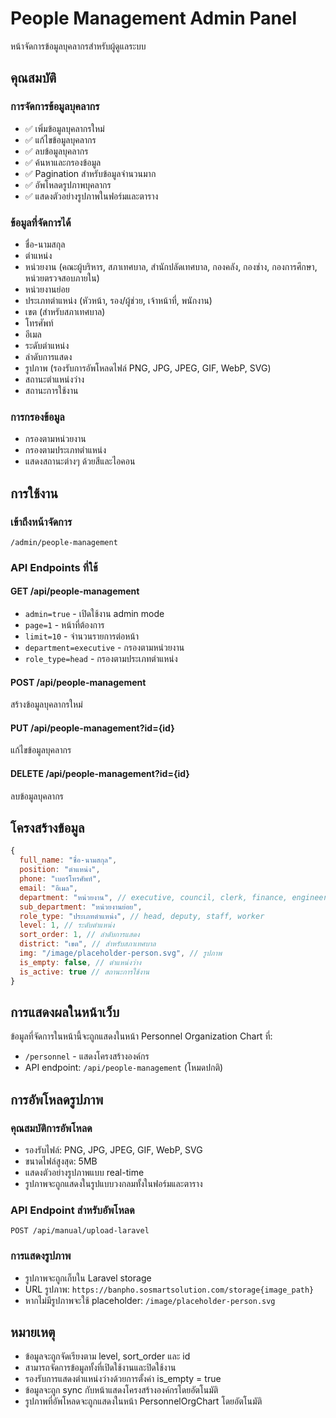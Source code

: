 # People Management Admin Panel

หน้าจัดการข้อมูลบุคลากรสำหรับผู้ดูแลระบบ

## คุณสมบัติ

### การจัดการข้อมูลบุคลากร

- ✅ เพิ่มข้อมูลบุคลากรใหม่
- ✅ แก้ไขข้อมูลบุคลากร
- ✅ ลบข้อมูลบุคลากร
- ✅ ค้นหาและกรองข้อมูล
- ✅ Pagination สำหรับข้อมูลจำนวนมาก
- ✅ อัพโหลดรูปภาพบุคลากร
- ✅ แสดงตัวอย่างรูปภาพในฟอร์มและตาราง

### ข้อมูลที่จัดการได้

- ชื่อ-นามสกุล
- ตำแหน่ง
- หน่วยงาน (คณะผู้บริหาร, สภาเทศบาล, สำนักปลัดเทศบาล, กองคลัง, กองช่าง, กองการศึกษา, หน่วยตรวจสอบภายใน)
- หน่วยงานย่อย
- ประเภทตำแหน่ง (หัวหน้า, รอง/ผู้ช่วย, เจ้าหน้าที่, พนักงาน)
- เขต (สำหรับสภาเทศบาล)
- โทรศัพท์
- อีเมล
- ระดับตำแหน่ง
- ลำดับการแสดง
- รูปภาพ (รองรับการอัพโหลดไฟล์ PNG, JPG, JPEG, GIF, WebP, SVG)
- สถานะตำแหน่งว่าง
- สถานะการใช้งาน

### การกรองข้อมูล

- กรองตามหน่วยงาน
- กรองตามประเภทตำแหน่ง
- แสดงสถานะต่างๆ ด้วยสีและไอคอน

## การใช้งาน

### เข้าถึงหน้าจัดการ

```
/admin/people-management
```

### API Endpoints ที่ใช้

#### GET /api/people-management

- `admin=true` - เปิดใช้งาน admin mode
- `page=1` - หน้าที่ต้องการ
- `limit=10` - จำนวนรายการต่อหน้า
- `department=executive` - กรองตามหน่วยงาน
- `role_type=head` - กรองตามประเภทตำแหน่ง

#### POST /api/people-management

สร้างข้อมูลบุคลากรใหม่

#### PUT /api/people-management?id={id}

แก้ไขข้อมูลบุคลากร

#### DELETE /api/people-management?id={id}

ลบข้อมูลบุคลากร

## โครงสร้างข้อมูล

```javascript
{
  full_name: "ชื่อ-นามสกุล",
  position: "ตำแหน่ง",
  phone: "เบอร์โทรศัพท์",
  email: "อีเมล",
  department: "หน่วยงาน", // executive, council, clerk, finance, engineering, education, audit
  sub_department: "หน่วยงานย่อย",
  role_type: "ประเภทตำแหน่ง", // head, deputy, staff, worker
  level: 1, // ระดับตำแหน่ง
  sort_order: 1, // ลำดับการแสดง
  district: "เขต", // สำหรับสภาเทศบาล
  img: "/image/placeholder-person.svg", // รูปภาพ
  is_empty: false, // ตำแหน่งว่าง
  is_active: true // สถานะการใช้งาน
}
```

## การแสดงผลในหน้าเว็บ

ข้อมูลที่จัดการในหน้านี้จะถูกแสดงในหน้า Personnel Organization Chart ที่:

- `/personnel` - แสดงโครงสร้างองค์กร
- API endpoint: `/api/people-management` (โหมดปกติ)

## การอัพโหลดรูปภาพ

### คุณสมบัติการอัพโหลด

- รองรับไฟล์: PNG, JPG, JPEG, GIF, WebP, SVG
- ขนาดไฟล์สูงสุด: 5MB
- แสดงตัวอย่างรูปภาพแบบ real-time
- รูปภาพจะถูกแสดงในรูปแบบวงกลมทั้งในฟอร์มและตาราง

### API Endpoint สำหรับอัพโหลด

```
POST /api/manual/upload-laravel
```

### การแสดงรูปภาพ

- รูปภาพจะถูกเก็บใน Laravel storage
- URL รูปภาพ: `https://banpho.sosmartsolution.com/storage{image_path}`
- หากไม่มีรูปภาพจะใช้ placeholder: `/image/placeholder-person.svg`

## หมายเหตุ

- ข้อมูลจะถูกจัดเรียงตาม level, sort_order และ id
- สามารถจัดการข้อมูลทั้งที่เปิดใช้งานและปิดใช้งาน
- รองรับการแสดงตำแหน่งว่างด้วยการตั้งค่า is_empty = true
- ข้อมูลจะถูก sync กับหน้าแสดงโครงสร้างองค์กรโดยอัตโนมัติ
- รูปภาพที่อัพโหลดจะถูกแสดงในหน้า PersonnelOrgChart โดยอัตโนมัติ
